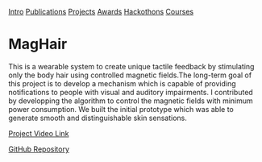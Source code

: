 [Intro](README.md)  [Publications](Publications.md)  [Projects](Projects.md)  [Awards](Achievements.md)  [Hackothons](Hackothons.md)  [Courses](Courses.md)
# MagHair

This is a wearable system to create unique tactile feedback by stimulating only the body hair using controlled magnetic fields.The long-term goal of this project is to develop a mechanism which is capable of providing notifications to people with visual and auditory impairments. I contributed by developping the algorithm to control the magnetic fields with minimum power consumption. We built the initial prototype which was able to generate smooth and distinguishable skin sensations.
 
 [Project Video Link](https://www.youtube.com/watch?v=y69RHEvX8gA)
 
 [GitHub Repository](www.github.com/Mevan1996/MagHairExperiment)
